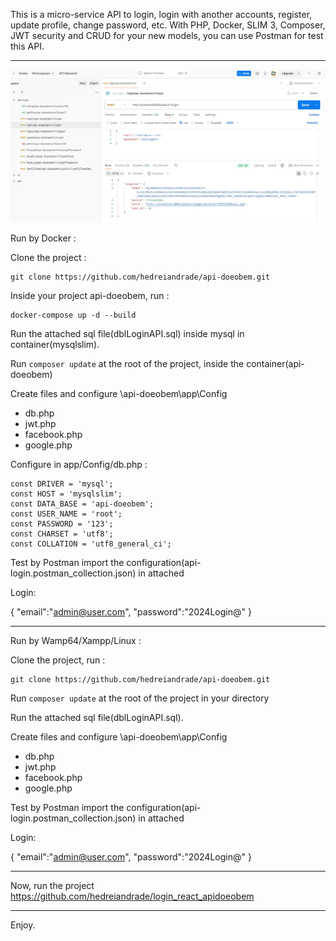 This is a micro-service API to login, login with another accounts, register, update profile, change password, etc. With PHP, Docker, SLIM 3, Composer, JWT security and CRUD for your new models, you can use Postman for test this API.

---------------------------------------------------------------------------------------------

![alt text](postman.png)

Run by Docker : 

Clone the project :

```
git clone https://github.com/hedreiandrade/api-doeobem.git
```

Inside your project api-doeobem, run :

```
docker-compose up -d --build
```

Run the attached sql file(dblLoginAPI.sql) inside mysql in container(mysqlslim).

Run ```composer update``` at the root of the project, inside the container(api-doeobem)

Create files and configure \api-doeobem\app\Config
- db.php
- jwt.php
- facebook.php
- google.php

Configure in app/Config/db.php :

	const DRIVER = 'mysql';
	const HOST = 'mysqlslim';
	const DATA_BASE = 'api-doeobem';
	const USER_NAME = 'root';
	const PASSWORD = '123';
	const CHARSET = 'utf8';
	const COLLATION = 'utf8_general_ci';

Test by Postman import the configuration(api-login.postman_collection.json) in attached

Login:

{
	"email":"admin@user.com",
	"password":"2024Login@"
}

---------------------------------------------------------------------------------------------

Run by Wamp64/Xampp/Linux :

Clone the project, run :

```
git clone https://github.com/hedreiandrade/api-doeobem.git 
```

Run ```composer update``` at the root of the project in your directory

Run the attached sql file(dblLoginAPI.sql).

Create files and configure \api-doeobem\app\Config
- db.php
- jwt.php
- facebook.php
- google.php

Test by Postman import the configuration(api-login.postman_collection.json) in attached

Login:

{
	"email":"admin@user.com",
	"password":"2024Login@"
}

---------------------------------------------------------------------------------------------

Now, run the project https://github.com/hedreiandrade/login_react_apidoeobem

---------------------------------------------------------------------------------------------

Enjoy.
